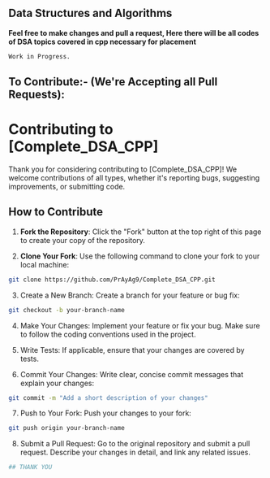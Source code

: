 ## Data Structures and Algorithms

**Feel free to make changes and pull a request, Here there will be all codes of DSA topics covered in cpp necessary for placement**

```bash
Work in Progress.
```
## To Contribute:- (We're Accepting all Pull Requests):
# Contributing to [Complete_DSA_CPP]

Thank you for considering contributing to [Complete_DSA_CPP]! We welcome contributions of all types, whether it's reporting bugs, suggesting improvements, or submitting code.

## How to Contribute

1. **Fork the Repository**: Click the "Fork" button at the top right of this page to create your copy of the repository.

2. **Clone Your Fork**: Use the following command to clone your fork to your local machine:
```bash
git clone https://github.com/PrAyAg9/Complete_DSA_CPP.git
```
3. Create a New Branch: Create a branch for your feature or bug fix:

```bash
git checkout -b your-branch-name
```
4. Make Your Changes: Implement your feature or fix your bug. Make sure to follow the coding conventions used in the project.

5. Write Tests: If applicable, ensure that your changes are covered by tests.

6. Commit Your Changes: Write clear, concise commit messages that explain your changes:


```bash
git commit -m "Add a short description of your changes"
```

7. Push to Your Fork: Push your changes to your fork:

```bash
git push origin your-branch-name
```
8. Submit a Pull Request: Go to the original repository and submit a pull request. Describe your changes in detail, and link any related issues.

```bash
## THANK YOU
```
